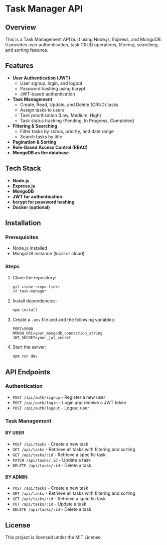 # Task Manager API

## Overview

This is a Task Management API built using Node.js, Express, and MongoDB. It provides user authentication, task CRUD operations, filtering, searching, and sorting features.

## Features

-   **User Authentication (JWT)**
    -   User signup, login, and logout
    -   Password hashing using bcrypt
    -   JWT-based authentication
-   **Task Management**
    -   Create, Read, Update, and Delete (CRUD) tasks
    -   Assign tasks to users
    -   Task prioritization (Low, Medium, High)
    -   Task status tracking (Pending, In Progress, Completed)
-   **Filtering & Searching**
    -   Filter tasks by status, priority, and date range
    -   Search tasks by title
-   **Pagination & Sorting**
-   **Role-Based Access Control (RBAC)**
-   **MongoDB as the database**

## Tech Stack

-   **Node.js**
-   **Express.js**
-   **MongoDB**
-   **JWT for authentication**
-   **bcrypt for password hashing**
-   **Docker (optional)**

## Installation

### Prerequisites

-   Node.js installed
-   MongoDB instance (local or cloud)

### Steps

1. Clone the repository:
    ```sh
    git clone <repo-link>
    cd task-manager
    ```
2. Install dependencies:
    ```sh
    npm install
    ```
3. Create a `.env` file and add the following variables:
    ```env
    PORT=5000
    MONGO_URI=your_mongodb_connection_string
    JWT_SECRET=your_jwt_secret
    ```
4. Start the server:
    ```sh
    npm run dev
    ```

## API Endpoints

### Authentication

-   `POST /api/auth/signup` - Register a new user
-   `POST /api/auth/login` - Login and receive a JWT token
-   `POST /api/auth/logout` - Logout user

### Task Management

#### BY USER

-   `POST /api/tasks` - Create a new task
-   `GET /api/tasks` - Retrieve all tasks with filtering and sorting
-   `GET /api/tasks/:id` - Retrieve a specific task
-   `PATCH /api/tasks/:id` - Update a task
-   `DELETE /api/tasks/:id` - Delete a task

#### BY ADMIN

-   `POST /api/tasks` - Create a new task
-   `GET /api/tasks` - Retrieve all tasks with filtering and sorting
-   `GET /api/tasks/:id` - Retrieve a specific task
-   `PUT /api/tasks/:id` - Update a task
-   `DELETE /api/tasks/:id` - Delete a task

## License

This project is licensed under the MIT License.
